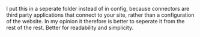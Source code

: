 I put this in a seperate folder instead of in config, because connectors are third party applications that connect to your site, rather than a configuration of the website. In my opinion it therefore is better to seperate it from the rest of the rest. Better for readability and simplicity.
